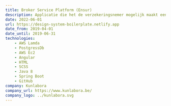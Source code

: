 ```yaml
---
title: Broker Service Platform (Ensur)
description: Applicatie die het de verzekeringsnemer mogelijk maakt een duidelijk overzicht te krijgen van al zijn verzekeringen, verzekerde items, schadegevallen en verzekeringscontracten.
date: 2022-06-01
url: https://design-system-boilerplate.netlify.app
date_from: 2019-04-01
date_until: 2019-06-31
technologies:
    - AWS Lamda
    - PostgressDb
    - AWS Ec2
    - Angular
    - HTML
    - SCSS
    - Java 8
    - Spring Boot
    - GitHub
company: Kunlabora
company_url: https://www.kunlabora.be/
company_logo: ../kunlabora.svg
---
```


